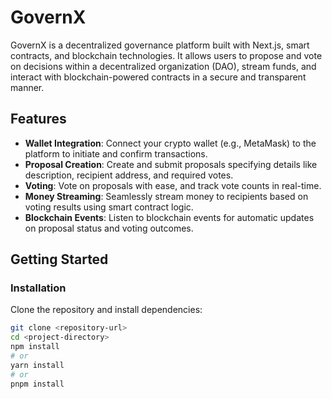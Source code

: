 # GovernX

GovernX is a decentralized governance platform built with Next.js, smart contracts, and blockchain technologies. It allows users to propose and vote on decisions within a decentralized organization (DAO), stream funds, and interact with blockchain-powered contracts in a secure and transparent manner.

## Features

- **Wallet Integration**: Connect your crypto wallet (e.g., MetaMask) to the platform to initiate and confirm transactions.
- **Proposal Creation**: Create and submit proposals specifying details like description, recipient address, and required votes.
- **Voting**: Vote on proposals with ease, and track vote counts in real-time.
- **Money Streaming**: Seamlessly stream money to recipients based on voting results using smart contract logic.
- **Blockchain Events**: Listen to blockchain events for automatic updates on proposal status and voting outcomes.

## Getting Started

### Installation

Clone the repository and install dependencies:

```bash
git clone <repository-url>
cd <project-directory>
npm install
# or
yarn install
# or
pnpm install
